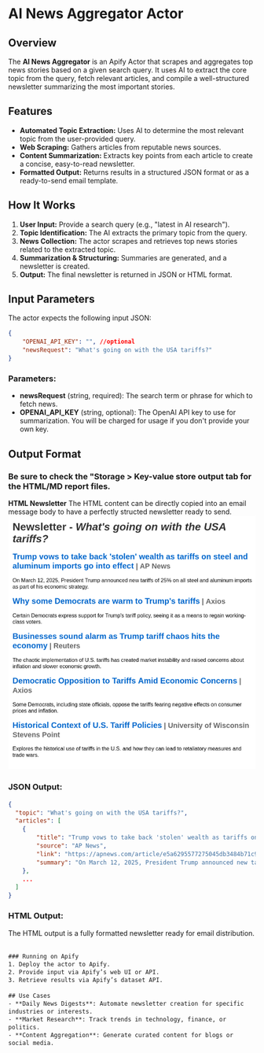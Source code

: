 # AI News Aggregator Actor

## Overview
The **AI News Aggregator** is an Apify Actor that scrapes and aggregates top news stories based on a given search query. It uses AI to extract the core topic from the query, fetch relevant articles, and compile a well-structured newsletter summarizing the most important stories.

## Features
- **Automated Topic Extraction:** Uses AI to determine the most relevant topic from the user-provided query.
- **Web Scraping:** Gathers articles from reputable news sources.
- **Content Summarization:** Extracts key points from each article to create a concise, easy-to-read newsletter.
- **Formatted Output:** Returns results in a structured JSON format or as a ready-to-send email template.

## How It Works
1. **User Input:** Provide a search query (e.g., "latest in AI research").
2. **Topic Identification:** The AI extracts the primary topic from the query.
3. **News Collection:** The actor scrapes and retrieves top news stories related to the extracted topic.
4. **Summarization & Structuring:** Summaries are generated, and a newsletter is created.
5. **Output:** The final newsletter is returned in JSON or HTML format.

## Input Parameters
The actor expects the following input JSON:
```json
{
    "OPENAI_API_KEY": "", //optional
    "newsRequest": "What's going on with the USA tariffs?"
}
```

### Parameters:
- **newsRequest** (string, required): The search term or phrase for which to fetch news.
- **OPENAI_API_KEY** (string, optional): The OpenAI API key to use for summarization. You will be charged for usage if you don't provide your own key.

## Output Format

### Be sure to check the "Storage > Key-value store output tab for the HTML/MD report files.

**HTML Newsletter**
The HTML content can be directly copied into an email message body to have a perfectly structed newsletter ready to send.
![HTML Newsletter](sample_newsletter.png)
### JSON Output:
```json
{
  "topic": "What's going on with the USA tariffs?",
  "articles": [
    {
        "title": "Trump vows to take back 'stolen' wealth as tariffs on steel and aluminum imports go into effect",
        "source": "AP News",
        "link": "https://apnews.com/article/e5a6295577275045db3484b71c979bfb?utm_source=openai",
        "summary": "On March 12, 2025, President Trump announced new tariffs of 25% on all steel and aluminum imports as part of his economic strategy."
    },
    ...
  ]
}
```

### HTML Output:
The HTML output is a fully formatted newsletter ready for email distribution.
   ```

### Running on Apify
1. Deploy the actor to Apify.
2. Provide input via Apify’s web UI or API.
3. Retrieve results via Apify’s dataset API.

## Use Cases
- **Daily News Digests**: Automate newsletter creation for specific industries or interests.
- **Market Research**: Track trends in technology, finance, or politics.
- **Content Aggregation**: Generate curated content for blogs or social media.
